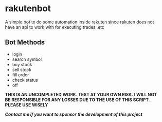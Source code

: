 # rakutenbot
A simple bot to do some automation inside rakuten since rakuten does not have an api to work with for executing trades ,etc


## Bot Methods
* login
* search symbol
* buy stock
* sell stock
* fill order
* check status 
* off



**THIS IS AN UNCOMPLETED WORK. TEST AT YOUR OWN RISK. I WILL NOT BE RESPONSIBLE FOR ANY LOSSES DUE TO THE USE OF THIS SCRIPT. PLEASE USE WISELY**

_**Contact me if you want to sponsor the development of this project**_
